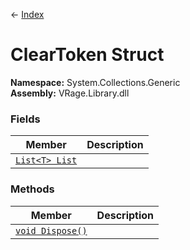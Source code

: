 ← [Index](index.md)
# ClearToken Struct
**Namespace:** System.Collections.Generic  
**Assembly:** VRage.Library.dll  
### Fields
|Member|Description|
|---|---|
|[`List<T> List`](System.Collections.Generic.List)||
### Methods
|Member|Description|
|---|---|
|[`void Dispose()`](System.Collections.Generic.Dispose)||
